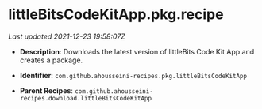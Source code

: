 # littleBitsCodeKitApp.pkg.recipe

_Last updated 2021-12-23 19:58:07Z_

- **Description**: Downloads the latest version of littleBits Code Kit App and creates a package.

- **Identifier**: `com.github.ahousseini-recipes.pkg.littleBitsCodeKitApp`

- **Parent Recipes**: `com.github.ahousseini-recipes.download.littleBitsCodeKitApp`